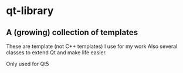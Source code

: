 # qt-library
## A (growing) collection of templates 
These are template (not C++ templates) I use for my work
Also several classes to extend Qt and make life easier.

Only used for Qt5


